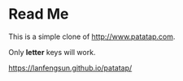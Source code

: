 # Read Me

This is a simple clone of http://www.patatap.com.

Only **letter** keys will work.

https://lanfengsun.github.io/patatap/
